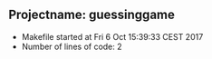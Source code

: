 ## Projectname: **guessinggame**
- Makefile started at Fri  6 Oct 15:39:33 CEST 2017
- Number of lines of code: 2  

